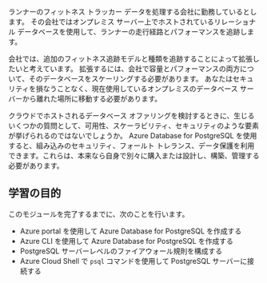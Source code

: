 ランナーのフィットネス トラッカー データを処理する会社に勤務しているとします。 その会社ではオンプレミス サーバー上でホストされているリレーショナル データベースを使用して、ランナーの走行経路とパフォーマンスを追跡します。

会社では、追加のフィットネス追跡モデルと種類を追跡することによって拡張したいと考えています。 拡張するには、会社で容量とパフォーマンスの両方について、そのデータベースをスケーリングする必要があります。 あなたはセキュリティを損なうことなく、現在使用しているオンプレミスのデータベース サーバーから離れた場所に移動する必要があります。

クラウドでホストされるデータベース オファリングを検討するときに、生じるいくつかの質問として、可用性、スケーラビリティ、セキュリティのような要素が挙げられるのではないでしょうか。 Azure Database for PostgreSQL を使用すると、組み込みのセキュリティ、フォールト トレランス、データ保護を利用できます。これらは、本来なら自身で別々に購入または設計し、構築、管理する必要があります。

## <a name="learning-objectives"></a>学習の目的

このモジュールを完了するまでに、次のことを行います。

- Azure portal を使用して Azure Database for PostgreSQL を作成する
- Azure CLI を使用して Azure Database for PostgreSQL を作成する
- PostgreSQL サーバーレベルのファイアウォール規則を構成する
- Azure Cloud Shell で `psql` コマンドを使用して PostgreSQL サーバーに接続する
